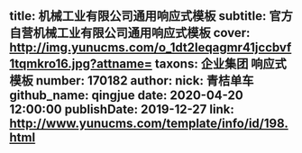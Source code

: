 title: 机械工业有限公司通用响应式模板
subtitle: 官方自营机械工业有限公司通用响应式模板
cover: http://img.yunucms.com/o_1dt2leqagmr41jccbvf1tqmkro16.jpg?attname=
taxons: 企业集团 响应式模板
number: 170182
author:
  nick: 青桔单车
  github_name: qingjue
date: 2020-04-20 12:00:00
publishDate: 2019-12-27
link: http://www.yunucms.com/template/info/id/198.html
---